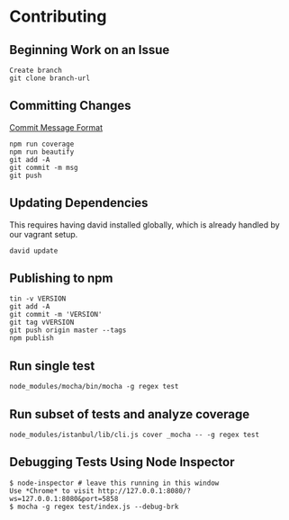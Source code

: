 Contributing
====

Beginning Work on an Issue
---
	Create branch
	git clone branch-url


Committing Changes
---
[Commit Message Format](https://github.com/angular/angular.js/blob/master/CONTRIBUTING.md#commit)

	npm run coverage
	npm run beautify
	git add -A
	git commit -m msg
	git push


Updating Dependencies
---
This requires having david installed globally, which is already handled by our vagrant setup.

	david update


Publishing to npm
---

	tin -v VERSION
	git add -A
	git commit -m 'VERSION'
	git tag vVERSION
	git push origin master --tags
	npm publish


Run single test
---

	node_modules/mocha/bin/mocha -g regex test


Run subset of tests and analyze coverage
---

	node_modules/istanbul/lib/cli.js cover _mocha -- -g regex test


Debugging Tests Using Node Inspector
---

    $ node-inspector # leave this running in this window
    Use *Chrome* to visit http://127.0.0.1:8080/?ws=127.0.0.1:8080&port=5858
    $ mocha -g regex test/index.js --debug-brk
